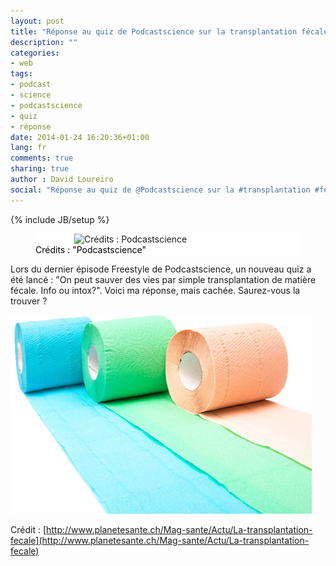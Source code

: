 ```yaml
---
layout: post
title: "Réponse au quiz de Podcastscience sur la transplantation fécale"
description: ""
categories:
- web
tags:
- podcast
- science
- podcastscience
- quiz
- réponse
date: 2014-01-24 16:20:36+01:00
lang: fr
comments: true
sharing: true
author : David Loureiro
social: "Réponse au quiz de @Podcastscience sur la #transplantation #fécale"
---
```

{% include JB/setup %}

<p>
<figure style="background-color:white;">
<img style="background-color:white; display:block; margin-left:auto; margin-right:auto; width:300px" src="http://testdriventrekkie.com/assets/images/podcastsciencelogo.png" alt='Crédits : Podcastscience'/>
<figcaption style="color:black; margin-top:auto; position:relative; bottom:0">Crédits : "Podcastscience"</figcaption>
</figure>
</p>

Lors du dernier épisode Freestyle de Podcastscience, un nouveau quiz a été lancé : "On peut sauver des vies par simple transplantation de matière fécale. Info ou intox?". Voici ma réponse, mais cachée. Saurez-vous la trouver ?

<!-- *more* -->

![Ma réponse au dernier quiz de Podcastscience](/assets/images/transplantation_fecale-output.png "Ma réponse au dernier quiz de Podcastscience")

Crédit : [http://www.planetesante.ch/Mag-sante/Actu/La-transplantation-fecale](http://www.planetesante.ch/Mag-sante/Actu/La-transplantation-fecale)